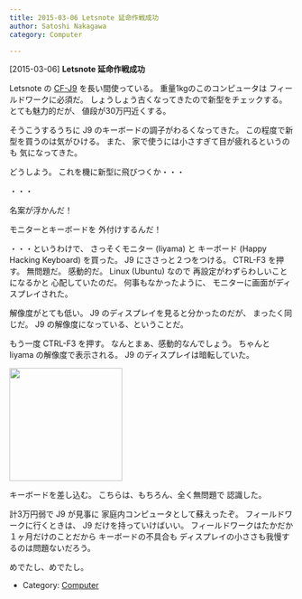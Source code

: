 ```yaml
---
title: 2015-03-06 Letsnote 延命作戦成功
author: Satoshi Nakagawa
category: Computer

---
```


[2015-03-06] **Letsnote 延命作戦成功** 

 Letsnote の [CF-J9](http://ctlg.panasonic.com/jp/pc/note/CF-J9LY1AHR_spec.html) を長い間使っている。
重量1kgのこのコンピュータは
フィールドワークに必須だ。
しょうしょう古くなってきたので新型をチェックする。
とても魅力的だが、
値段が30万円近くする。

 そうこうするうちに
J9 のキーボードの調子がわるくなってきた。
この程度で新型を買うのは気がひける。
また、
家で使うには小さすぎて目が疲れるというのも
気になってきた。

 どうしよう。
これを機に新型に飛びつくか・・・

 ・・・

 名案が浮かんだ！

<!--more-->

 モニターとキーボードを
外付けするんだ！

 ・・・というわけで、
さっそくモニター (Iiyama) と
キーボード (Happy Hacking Keyboard) を買った。
J9 にささっと２つをつける。
CTRL-F3 を押す。
無問題だ。
感動的だ。
Linux (Ubuntu) なので
再設定がわずらわしいことになるかと
心配していたのだ。
何事もなかったように、
モニターに画面がディスプレイされた。

 解像度がとても低い。
J9 のディスプレイを見ると分かったのだが、
まったく同じだ。
J9 の解像度になっている、ということだ。

 もう一度 CTRL-F3 を押す。
なんとまぁ、感動的なんでしょう。
ちゃんと Iiyama の解像度で表示される。
J9 のディスプレイは暗転していた。

<a href="pict/2015-03-06-display.jpg">
<img src="pict/2015-03-06-display.jpg" alt="" width="200"/></a>

 キーボードを差し込む。
こちらは、もちろん、全く無問題で
認識した。

 計3万円弱で J9 が見事に
家庭内コンピュータとして蘇えったぞ。
フィールドワークに行くときは、
J9 だけを持っていけばいい。
フィールドワークはたかだか１ヶ月だけのことだから
キーボードの不具合も
ディスプレイの小ささも我慢するのは問題ないだろう。

 めでたし、めでたし。

- Category: [Computer](https://merapano.github.io/categories.html#Computer)

